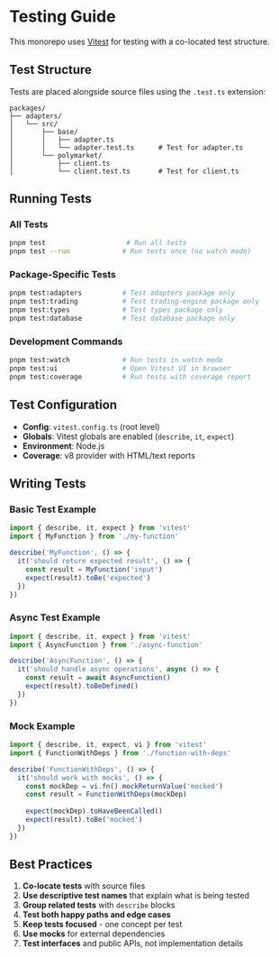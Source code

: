 # Testing Guide

This monorepo uses [Vitest](https://vitest.dev/) for testing with a co-located test structure.

## Test Structure

Tests are placed alongside source files using the `.test.ts` extension:

```
packages/
├── adapters/
│   └── src/
│       ├── base/
│       │   ├── adapter.ts
│       │   └── adapter.test.ts      # Test for adapter.ts
│       └── polymarket/
│           ├── client.ts
│           └── client.test.ts       # Test for client.ts
```

## Running Tests

### All Tests
```bash
pnpm test                    # Run all tests
pnpm test --run             # Run tests once (no watch mode)
```

### Package-Specific Tests
```bash
pnpm test:adapters          # Test adapters package only
pnpm test:trading           # Test trading-engine package only
pnpm test:types             # Test types package only
pnpm test:database          # Test database package only
```

### Development Commands
```bash
pnpm test:watch             # Run tests in watch mode
pnpm test:ui                # Open Vitest UI in browser
pnpm test:coverage          # Run tests with coverage report
```

## Test Configuration

- **Config**: `vitest.config.ts` (root level)
- **Globals**: Vitest globals are enabled (`describe`, `it`, `expect`)
- **Environment**: Node.js
- **Coverage**: v8 provider with HTML/text reports

## Writing Tests

### Basic Test Example
```typescript
import { describe, it, expect } from 'vitest'
import { MyFunction } from './my-function'

describe('MyFunction', () => {
  it('should return expected result', () => {
    const result = MyFunction('input')
    expect(result).toBe('expected')
  })
})
```

### Async Test Example
```typescript
import { describe, it, expect } from 'vitest'
import { AsyncFunction } from './async-function'

describe('AsyncFunction', () => {
  it('should handle async operations', async () => {
    const result = await AsyncFunction()
    expect(result).toBeDefined()
  })
})
```

### Mock Example
```typescript
import { describe, it, expect, vi } from 'vitest'
import { FunctionWithDeps } from './function-with-deps'

describe('FunctionWithDeps', () => {
  it('should work with mocks', () => {
    const mockDep = vi.fn().mockReturnValue('mocked')
    const result = FunctionWithDeps(mockDep)
    
    expect(mockDep).toHaveBeenCalled()
    expect(result).toBe('mocked')
  })
})
```

## Best Practices

1. **Co-locate tests** with source files
2. **Use descriptive test names** that explain what is being tested
3. **Group related tests** with `describe` blocks
4. **Test both happy paths and edge cases**
5. **Keep tests focused** - one concept per test
6. **Use mocks** for external dependencies
7. **Test interfaces** and public APIs, not implementation details
